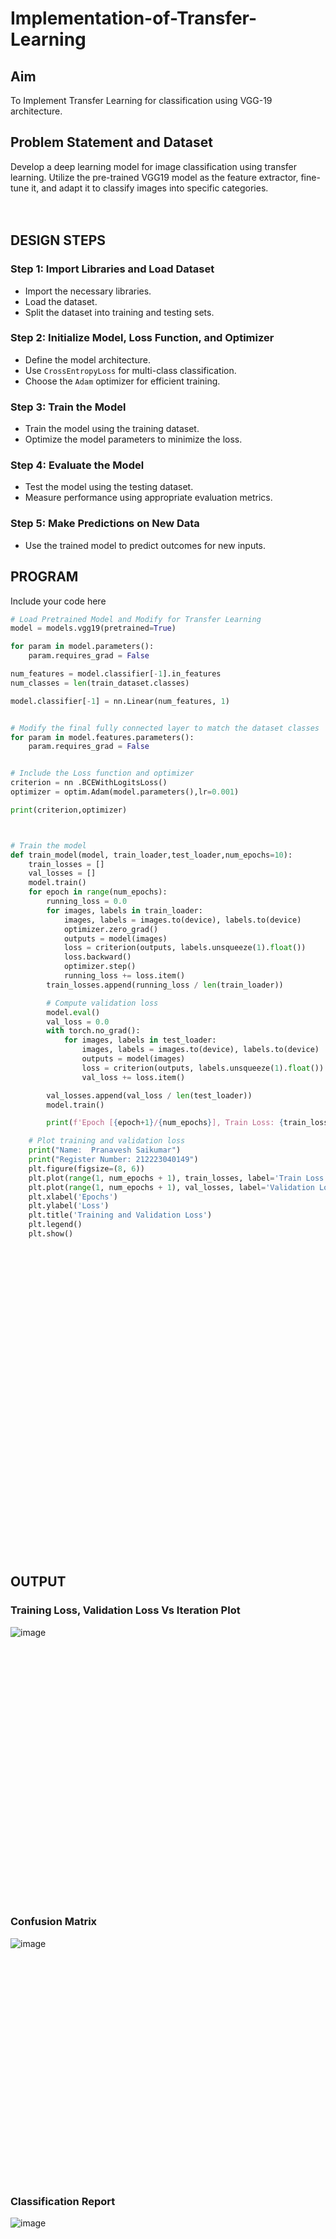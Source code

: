 # Implementation-of-Transfer-Learning
## Aim
To Implement Transfer Learning for classification using VGG-19 architecture.
## Problem Statement and Dataset
Develop a deep learning model for image classification using transfer learning. Utilize the pre-trained VGG19 model as the feature extractor, fine-tune it, and adapt it to classify images into specific categories.
</br>
</br>
</br>

## DESIGN STEPS
### **Step 1: Import Libraries and Load Dataset**
- Import the necessary libraries.
- Load the dataset.
- Split the dataset into training and testing sets.

### **Step 2: Initialize Model, Loss Function, and Optimizer**
- Define the model architecture.
- Use `CrossEntropyLoss` for multi-class classification.
- Choose the `Adam` optimizer for efficient training.

### **Step 3: Train the Model**
- Train the model using the training dataset.
- Optimize the model parameters to minimize the loss.

### **Step 4: Evaluate the Model**
- Test the model using the testing dataset.
- Measure performance using appropriate evaluation metrics.

### **Step 5: Make Predictions on New Data**
- Use the trained model to predict outcomes for new inputs.

## PROGRAM
Include your code here
```python
# Load Pretrained Model and Modify for Transfer Learning
model = models.vgg19(pretrained=True)

for param in model.parameters():
    param.requires_grad = False

num_features = model.classifier[-1].in_features
num_classes = len(train_dataset.classes)

model.classifier[-1] = nn.Linear(num_features, 1)


# Modify the final fully connected layer to match the dataset classes
for param in model.features.parameters():
    param.requires_grad = False 


# Include the Loss function and optimizer
criterion = nn .BCEWithLogitsLoss()
optimizer = optim.Adam(model.parameters(),lr=0.001)

print(criterion,optimizer)



# Train the model
def train_model(model, train_loader,test_loader,num_epochs=10):
    train_losses = []
    val_losses = []
    model.train()
    for epoch in range(num_epochs):
        running_loss = 0.0
        for images, labels in train_loader:
            images, labels = images.to(device), labels.to(device)
            optimizer.zero_grad()
            outputs = model(images)
            loss = criterion(outputs, labels.unsqueeze(1).float())
            loss.backward()
            optimizer.step()
            running_loss += loss.item()
        train_losses.append(running_loss / len(train_loader))

        # Compute validation loss
        model.eval()
        val_loss = 0.0
        with torch.no_grad():
            for images, labels in test_loader:
                images, labels = images.to(device), labels.to(device)
                outputs = model(images)
                loss = criterion(outputs, labels.unsqueeze(1).float())
                val_loss += loss.item()

        val_losses.append(val_loss / len(test_loader))
        model.train()

        print(f'Epoch [{epoch+1}/{num_epochs}], Train Loss: {train_losses[-1]:.4f}, Validation Loss: {val_losses[-1]:.4f}')

    # Plot training and validation loss
    print("Name:  Pranavesh Saikumar")
    print("Register Number: 212223040149")
    plt.figure(figsize=(8, 6))
    plt.plot(range(1, num_epochs + 1), train_losses, label='Train Loss', marker='o')
    plt.plot(range(1, num_epochs + 1), val_losses, label='Validation Loss', marker='s')
    plt.xlabel('Epochs')
    plt.ylabel('Loss')
    plt.title('Training and Validation Loss')
    plt.legend()
    plt.show()


```
<br><br><br><br><br><br><br><br><br><br><br><br><br><br><br><br><br><br><br><br><br><br><br><br><br><br><br><br><br>
## OUTPUT
### Training Loss, Validation Loss Vs Iteration Plot
![image](https://github.com/user-attachments/assets/0f75a679-54c9-45c2-a9ae-a50746dc6360)

</br>
</br>
</br>
<br><br><br><br><br><br><br><br><br><br><br><br><br><br><br><br><br><br><br><br><br>

### Confusion Matrix
![image](https://github.com/user-attachments/assets/93566503-7e69-4ad7-935a-fcb0b4cff11d)

</br>
</br>
</br>
<br><br><br><br><br><br><br><br><br><br><br><br><br><br><br><br><br><br>

### Classification Report
![image](https://github.com/user-attachments/assets/6945651a-47e9-4518-9306-28547d08faf3)

</br>
</br>
</br>
<br><br><br><br><br><br><br><br><br><br><br><br><br><br><br><br><br><br><br><br><br><br><br><br><br><br><br><br><br><br>

### New Sample Prediction
![image](https://github.com/user-attachments/assets/934fd60f-415c-4fb8-b0c5-a270086eae84)


</br>
</br>
</br>
<br><br><br><br>

## RESULT
Thus, Implementation of Transfer Learning for classification using VGG-19 architecture is created successfully.
</br>
</br>
</br>
